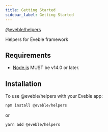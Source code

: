 ```yaml
---
title: Getting Started
sidebar_label: Getting Started
---
```


[@eveble/helpers][package-homepage]

Helpers for Eveble framework

## Requirements

- [Node.js][nodejs] MUST be v14.0 or later.

## Installation

To use @eveble/helpers with your Eveble app:

```bash
npm install @eveble/helpers
```

or

```bash
yarn add @eveble/helpers
```

[package-homepage]: https://eveble.github.io/helpers/
[nodejs]: https://nodejs.org/
